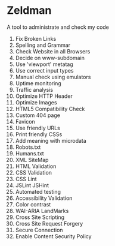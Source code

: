 Zeldman
========

A tool to administrate and check my code

1. Fix Broken Links
2. Spelling and Grammar
3. Check Website in all Browsers
4. Decide on www-subdomain
5. Use 'viewport' metatag
6. Use correct input types
7. Manual check using emulators
8. Uptime monitoring
9. Traffic analysis
10. Optimize HTTP Header
11. Optimize Images
12. HTML5 Compatibility Check
13. Custom 404 page
14. Favicon
15. Use friendly URLs
16. Print friendly CSSs
17. Add meaning with microdata
18. Robots.txt
19. Humans.txt
20. XML SiteMap
21. HTML Validation
22. CSS Validation
23. CSS Lint
24. JSLint JSHint
25. Automated testing
26. Accessibility Validation
27. Color contrast
28. WAI-ARIA LandMarks
29. Cross Site Scripting
30. Cross Site Request Forgery
31. Secure Connection
32. Enable Content Security Policy
